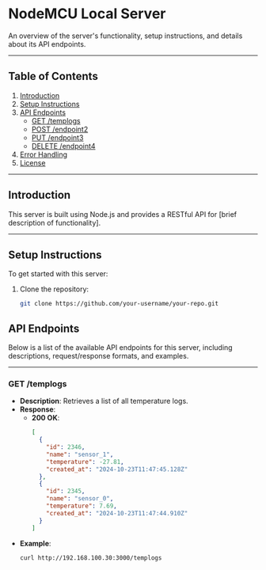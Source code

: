 # NodeMCU Local Server 

An overview of the server's functionality, setup instructions, and details about its API endpoints.

---

## Table of Contents

1. [Introduction](#introduction)
2. [Setup Instructions](#setup-instructions)
3. [API Endpoints](#api-endpoints)
   - [GET /templogs](#get-endpoint1)
   - [POST /endpoint2](#post-endpoint2)
   - [PUT /endpoint3](#put-endpoint3)
   - [DELETE /endpoint4](#delete-endpoint4)
4. [Error Handling](#error-handling)
5. [License](#license)

---

## Introduction

This server is built using Node.js and provides a RESTful API for [brief description of functionality]. 

---

## Setup Instructions

To get started with this server:

1. Clone the repository:
   ```bash
   git clone https://github.com/your-username/your-repo.git


## API Endpoints

Below is a list of the available API endpoints for this server, including descriptions, request/response formats, and examples.

---

### GET /templogs

- **Description**: Retrieves a list of all temperature logs.
- **Response**:
  - **200 OK**:
    ```json
    [
      {
        "id": 2346,
        "name": "sensor_1",
        "temperature": -27.81,
        "created_at": "2024-10-23T11:47:45.128Z"
      },
      {
        "id": 2345,
        "name": "sensor_0",
        "temperature": 7.69,
        "created_at": "2024-10-23T11:47:44.910Z"
      }
    ]
    ```
- **Example**:
  ```bash
  curl http://192.168.100.30:3000/templogs

